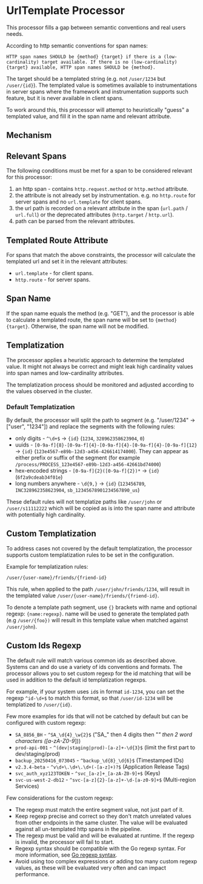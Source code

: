 # UrlTemplate Processor

This processor fills a gap between semantic conventions and real users needs.

According to http semantic conventions for span names: 

```
HTTP span names SHOULD be {method} {target} if there is a (low-cardinality) target available. If there is no (low-cardinality) {target} available, HTTP span names SHOULD be {method}.
```

The target should be a templated string (e.g. not `/user/1234` but `/user/{id}`).
The templated value is sometimes available to instrumentations in server spans where the framework and instrumentation supports such feature, but it is never available in client spans.

To work around this, this processor will attempt to heuristically "guess" a templated value, and fill it in the span name and relevant attribute.

## Mechanism

## Relevant Spans

The following conditions must be met for a span to be considered relevant for this processor:

1. an http span - contains `http.request.method` or `http.method` attribute.
2. the attribute is not already set by instrumentation. e.g. no `http.route` for server spans and no `url.template` for client spans.
3. the url path is recorded on a relevant attribute in the span (`url.path` / `url.full`) or the deprecated attributes (`http.target` / `http.url`).
4. path can be parsed from the relevant attributes.

## Templated Route Attribute

For spans that match the above constraints, the processor will calculate the templated url and set it in the relevant attributes:

- `url.template` - for client spans.
- `http.route` - for server spans.

## Span Name

If the span name equals the method (e.g. "GET"), and the processor is able to calculate a templated route, the span name will be set to `{method} {target}`. Otherwise, the span name will not be modified.

## Templatization

The processor applies a heuristic approach to determine the templated value. It might not always be correct and might leak high cardinality values into span names and low-cardinality attributes.

The templatization process should be monitored and adjusted according to the values observed in the cluster.

### Default Templatization

By default, the processor will split the path to segment (e.g. "/user/1234" -> ["user", "1234"]) and replace the segments with the following rules:

- only digits - `^\d+$` -> `{id}` (`1234`, `328962358623904`, `0`)
- uuids - `[0-9a-f]{8}-[0-9a-f]{4}-[0-9a-f]{4}-[0-9a-f]{4}-[0-9a-f]{12}` -> `{id}` (`123e4567-e89b-12d3-a456-426614174000`). They can appear as either prefix or suffix of the segment (for example `/process/PROCESS_123e4567-e89b-12d3-a456-42661bd74000`)
- hex-encoded strings - `[0-9a-f]{2}([0-9a-f]{2})*` -> `{id}` (`6f2a9cdeab34f01e`)
- long numbers anywhere - `\d{9,}` -> `{id}` (`123456789`, `INC328962358623904`, `sb_12345678901234567890_us`)

These default rules will not templatize paths like `/user/john` or `/user/s11112222` which will be copied as is into the span name and attribute with potentially high cardinality.

## Custom Templatization

To address cases not covered by the default templatization, the processor supports custom templatization rules to be set in the configuration.

Example for templatization rules:

```
/user/{user-name}/friends/{friend-id}
```

This rule, when applied to the path `/user/john/friends/1234`, will result in the templated value `/user/{user-name}/friends/{friend-id}`.

To denote a template path segment, use `{}` brackets with name and optional regexp: `{name:regexp}`. name will be used to generate the templated path (e.g `/user/{foo})` will result in this template value when matched against `/user/john`).

## Custom Ids Regexp

The default rule will match various common ids as described above. Systems can and do use a variety of ids conventions and formats. The processor allows you to set custom regexp for the id matching that will be used in addition to the default id templatization regexps.

For example, if your system uses `id`s in format `id-1234`, you can set the regexp `^id-\d+$` to match this format, so that `/user/id-1234` will be templatized to `/user/{id}`.

Few more examples for ids that will not be catched by default but can be configured with custom regexp:

- `SA_8856_BH` - `^SA_\d{4}_\w{2}$` ("SA_" then 4 digits then "_" then 2 word characters ([a-zA-Z0-9_]))
- `prod-api-001` - `^(dev|staging|prod)-[a-z]+-\d{3}$` (limit the first part to dev/staging/prod)
- `backup_20250416_073045` - `^backup_\d{8}_\d{6}$` (Timestamped IDs)
- `v2.3.4-beta` - `^v\d+\.\d+\.\d+(-[a-z]+)?$` (Application Release Tags)
- `svc_auth_xyz123TOKEN` - `^svc_[a-z]+_[a-zA-Z0-9]+$` (Keys)
- `svc-us-west-2-db12` - `^svc-[a-z]{2}-[a-z]+-\d-[a-z0-9]+$` (Multi-region Services)

Few considerations for the custom regexp:

- The regexp must match the entire segment value, not just part of it.
- Keep regexp precise and correct so they don't match unrelated values from other endpoints in the same cluster. The value will be evaluated against all un-templated http spans in the pipeline.
- The regexp must be valid and will be evaluated at runtime. If the regexp is invalid, the processor will fail to start.
- Regexp syntax should be compatible with the Go regexp syntax. For more information, see [Go regexp syntax](https://pkg.go.dev/regexp/syntax).
- Avoid using too complex expressions or adding too many custom regexp values, as these will be evaluated very often and can impact performance.
